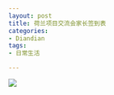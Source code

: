 ```yaml
---
layout: post
title: 荷兰项目交流会家长签到表
categories:
- Diandian
tags:
- 日常生活

---
```

<img src="http://m2.img.srcdd.com/farm5/d/2012/0627/10/646865292649090BE3AE574C9C5B061D_B500_900_500_707.PNG" />